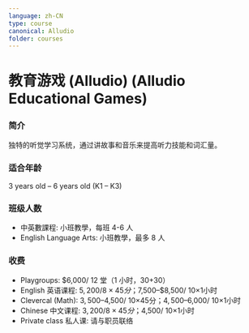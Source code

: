```yaml
---
language: zh-CN
type: course
canonical: Alludio
folder: courses
---
```

# 教育游戏 (Alludio) (Alludio Educational Games)

### 简介
独特的听觉学习系统，通过讲故事和音乐来提高听力技能和词汇量。

### 适合年龄
3 years old – 6 years old (K1 – K3)

### 班级人数
- 中英數課程: 小班教學，每班 4-6 人
- English Language Arts: 小班教學，最多 8 人

### 收费
- Playgroups: $6,000/ 12 堂（1 小时，30+30）
- English 英语课程: $5,200/ 8×45分；$7,500–$8,500/ 10×1小时
- Clevercal (Math): $3,500–$4,500/ 10×45分；$4,500–$6,000/ 10×1小时
- Chinese 中文课程: $3,200/ 8×45分；$4,500/ 10×1小时
- Private class 私人课: 请与职员联络

